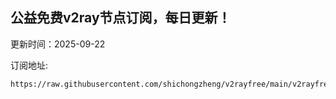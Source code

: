 ## 公益免费v2ray节点订阅，每日更新！
更新时间：2025-09-22

订阅地址:
```
https://raw.githubusercontent.com/shichongzheng/v2rayfree/main/v2rayfree
```
